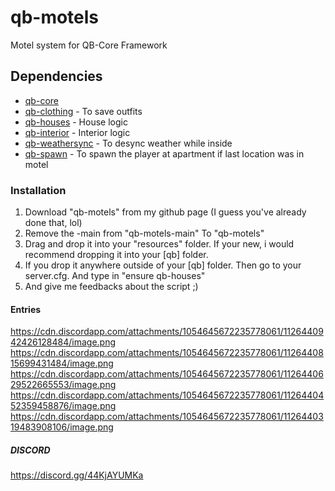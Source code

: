 # qb-motels

Motel system for QB-Core Framework 



## Dependencies
- [qb-core](https://github.com/qbcore-framework/qb-core)
- [qb-clothing](https://github.com/qbcore-framework/qb-clothing) - To save outfits
- [qb-houses](https://github.com/qbcore-framework/qb-houses) - House logic
- [qb-interior](https://github.com/qbcore-framework/qb-interior) - Interior logic
- [qb-weathersync](https://github.com/qbcore-framework/qb-weathersync) - To desync weather while inside
- [qb-spawn](https://github.com/qbcore-framework/qb-spawn) - To spawn the player at apartment if last location was in motel



### Installation

1. Download "qb-motels" from my github page (I guess you've already done that, lol)
2. Remove the -main from "qb-motels-main" To "qb-motels"
3. Drag and drop it into your "resources" folder. If your new, i would recommend dropping it into your [qb] folder.
4. If you drop it anywhere outside of your [qb] folder. Then go to your server.cfg. And type in "ensure qb-houses"
5. And give me feedbacks about the script ;)


#### Entries

https://cdn.discordapp.com/attachments/1054645672235778061/1126440942426128484/image.png
https://cdn.discordapp.com/attachments/1054645672235778061/1126440815699431484/image.png
https://cdn.discordapp.com/attachments/1054645672235778061/1126440629522665553/image.png
https://cdn.discordapp.com/attachments/1054645672235778061/1126440452359458876/image.png
https://cdn.discordapp.com/attachments/1054645672235778061/1126440319483908106/image.png




##### DISCORD


https://discord.gg/44KjAYUMKa
